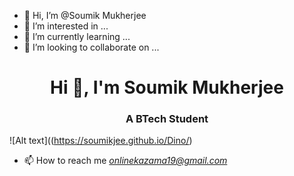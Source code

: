 - 👋 Hi, I’m @Soumik Mukherjee
- 👀 I’m interested in ...
- 🌱 I’m currently learning ...
- 💞️ I’m looking to collaborate on ...




<h1 align="center">Hi 👋, I'm Soumik Mukherjee </h1>
<h3 align="center">A BTech Student  </h3>

![Alt text]((https://soumikjee.github.io/Dino/)


- 📫 How to reach me *onlinekazama19@gmail.com* 

<!---
soumikjee/soumikjee is a ✨ special ✨ repository because its `README.md` (this file) appears on your GitHub profile.
You can click the Preview link to take a look at your changes.
--->
